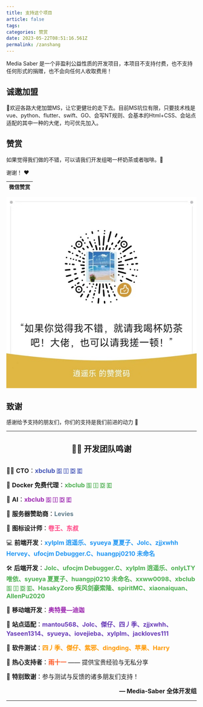 ```yaml
---
title: 支持这个项目
article: false
tags:
categories: 赞赏
date: 2023-05-22T08:51:16.561Z
permalink: /zanshang
---
```


Media Saber 是一个非盈利公益性质的开发项目，本项目不支持付费，也不支持任何形式的捐赠，也不会向任何人收取费用！

## 诚邀加盟

🎉欢迎各路大佬加盟MS，让它更健壮的走下去。目前MS坑位有限，只要技术栈是vue、python、flutter、swift、GO、会写NT规则、会基本的Html+CSS、会站点适配的其中一种的大佬，均可优先加入。


## 赞赏

如果觉得我们做的不错，可以请我们开发组喝一杯奶茶或者咖啡。:tea:

谢谢！ :heart:

<center>

|微信赞赏
| :---: |
![赞赏码](./images/dd_wechat.jpg)
</center>

## 致谢

感谢给予支持的朋友们，你们的支持是我们前进的动力 🎉

---

<div align="center">

## 🧑‍💻 开发团队鸣谢

<div style="text-align: left; display: inline-block;">

<span style="font-size: 16px;">👨‍💼 **CTO**：<span style="color: #3f51b5; font-weight: bold;">xbclub 🇸 🇮 🇩 🇪</span></span><br>

<span style="font-size: 16px;">🐋 **Docker 免费代理**：<span style="color: #4caf50; font-weight: bold;">xbclub 🇸 🇮 🇩 🇪</span></span><br>

<span style="font-size: 16px;">🤖 **AI**：<span style="color: #9c27b0; font-weight: bold;">xbclub 🇸 🇮 🇩 🇪</span></span><br>

<span style="font-size: 16px;">💾 **服务器赞助商**：<span style="color: #607d8b; font-weight: bold;">Levies</span></span><br>

<span style="font-size: 16px;">🎨 **图标设计师**：<span style="color: #ff4081; font-weight: bold;">卷王、东叔</span></span><br>

<span style="font-size: 16px;">💻 **前端开发**：<span style="color: #2196f3; font-weight: bold;">xylplm 逍遥乐、syueya 夏夏子、Jolc、zjjxwhh Hervey、ufocjm Debugger.C、huangpj0210 未命名</span></span><br>

<span style="font-size: 16px;">🛠️ **后端开发**：<span style="color: #4caf50; font-weight: bold;">Jolc、ufocjm Debugger.C、xylplm 逍遥乐、onlyLTY 唯依、syueya 夏夏子、huangpj0210 未命名、xxww0098、xbclub 🇸 🇮 🇩 🇪、HasakyZoro 疾风剑豪索隆、spiritMC、xiaonaiquan、AllenPu2020</span></span><br>

<span style="font-size: 16px;">📱 **移动端开发**：<span style="color: #9c27b0; font-weight: bold;">奥特曼—迪迦</span></span><br>

<span style="font-size: 16px;">🧩 **站点适配**：<span style="color: #673ab7; font-weight: bold;">mantou568、Jolc、傑仔、四丿季、zjjxwhh、Yaseen1314、syueya、iovejieba、xylplm、jackloves111</span></span><br>

<span style="font-size: 16px;">🧪 **软件测试**：<span style="color: #ff9800; font-weight: bold;">四丿季、傑仔、紫邪、dingding、苹果、Harry</span></span><br>


<span style="font-size: 16px;">🎉 **热心支持者**：<span style="color: #ff5722; font-weight: bold;">雨十一</span> —— 提供宝贵经验与无私分享</span><br>

<span style="font-size: 16px;">🙏 **特别致谢**：参与测试与反馈的诸多朋友们支持！</span><br>

</div>

<div align="right">
  <span style="font-size: 16px; font-weight: bold;">— Media-Saber 全体开发组</span>
</div>

</div>

---